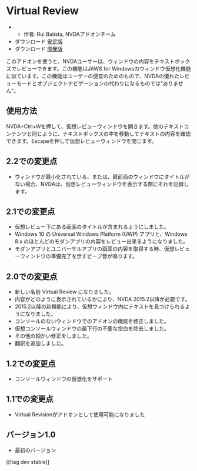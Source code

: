 # Virtual Review #

* * 作者: Rui Batista, NVDAアドオンチーム
* ダウンロード [安定版][1]
* ダウンロード [開発版][2]

このアドオンを使うと、NVDAユーザーは、ウィンドウの内容をテキストボックスでレビューできます。この機能はJAWS for
Windowsのウィンドウ仮想化機能に似ています。この機能はユーザーの便宜のためのもので、NVDAの優れたレビューモードとオブジェクトナビゲーションの代わりになるものでは"ありません"。

## 使用方法 ##

NVDA+Ctrl+Wを押して、仮想レビューウィンドウを開きます。他のテキストコンテンツと同じように、テキストボックスの中を移動してテキストの内容を確認できます。Escapeを押して仮想レビューウィンドウを閉じます。

## 2.2での変更点

* ウィンドウが最小化されている、または、最前面のウィンドウにタイトルがない場合、NVDAは、仮想レビューウィンドウを表示する際にそれを記録します。

## 2.1での変更点

* 仮想レビュー下にある画面のタイトルが含まれるようにしました。
* Windows 10 の Universal Windows Platform (UWP) アプリと、Windows 8.x
  のほとんどのモダンアプリの内容をレビュー出来るようになりました。
* モダンアプリとユニバーサルアプリの画面の内容を取得する時、仮想レビューウィンドウの準備完了を示すビープ音が鳴ります。

## 2.0での変更点

* 新しい名前 Virtual Review になりました。
* 内容がどのように表示されているかにより、NVDA 2015.2以降が必要です。
* 2015.2以降の新機能により、仮想ウィンドウ内にテキストを見つけられるようになりました。
* コンソールのないウィンドウでのアドオンの機能を修正しました。
* 仮想コンソールウィンドウの最下行の不要な空白を除去しました。
* その他の細かい修正をしました。
* 翻訳を追加しました。

## 1.2での変更点

* コンソールウィンドウの仮想化をサポート

## 1.1での変更点

* Virtual Revisionがアドオンとして使用可能になりました

## バージョン1.0

* 最初のバージョン

[[!tag dev stable]]

[1]: https://addons.nvda-project.org/files/get.php?file=VR

[2]: https://addons.nvda-project.org/files/get.php?file=VR
